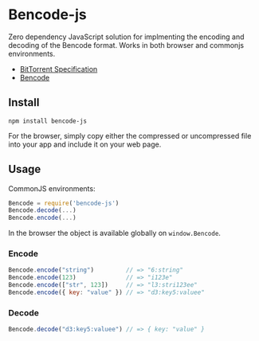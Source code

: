 # Bencode-js

Zero dependency JavaScript solution for implmenting the encoding and decoding of the Bencode
format. Works in both browser and commonjs environments.

* [BitTorrent Specification](http://wiki.theory.org/BitTorrentSpecification)
* [Bencode](http://en.wikipedia.org/wiki/Bencode)

## Install

`npm install bencode-js`

For the browser, simply copy either the compressed or uncompressed file into your app and include it on your web page.

## Usage

CommonJS environments:

```javascript
Bencode = require('bencode-js')
Bencode.decode(...)
Bencode.encode(...)
```

In the browser the object is available globally on `window.Bencode`.

### Encode




```javascript
Bencode.encode("string")         // => "6:string"
Bencode.encode(123)              // => "i123e"
Bencode.encode(["str", 123])     // => "l3:stri123ee"
Bencode.encode({ key: "value" }) // => "d3:key5:valuee"
```

### Decode

```javascript
Bencode.decode("d3:key5:valuee") // => { key: "value" }
```
